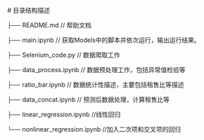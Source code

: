 \# 目录结构描述

├── README.md           // 帮助文档

├── main.ipynb           // 获取Models中的脚本并依次运行，输出运行结果。

├── Selenium_code.py    // 数据爬取工作

├── data_process.ipynb            // 数据预处理工作，包括异常值检验等

├── ratio_bar.ipynb            // 数据统计性描述，主要包括租售比等描述

├── data_concat.ipynb            // 预测后数据处理，计算租售比等

├── linear_regression.ipynb            //线性回归

└── nonlinear_regression.ipynb            //加入二次项和交叉项的回归



